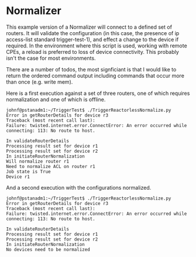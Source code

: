 # Normalizer

This example version of a Normalizer will connect to a defined set of routers. It will validate the configuration (in this case, the presence of ip access-list standard trigger-test-1), and effect a change to the device if required. In the environment where this script is used, working with remote CPEs, a reload is preferred to loss of device connectivity. This probably isn't the case for most environments.

There are a number of todos, the most signficiant is that I would like to return the ordered command output including commands that occur more than once (e.g. write mem).

Here is a first execution against a set of three routers, one of which requires normalization and one of which is offline.

```
johnf@pstanadm1:~/TriggerTest$ ./TriggerReactorlessNormalize.py 
Error in getRouterDetails for device r3
Traceback (most recent call last):
Failure: twisted.internet.error.ConnectError: An error occurred while connecting: 113: No route to host.

In validateRouterDetails
Processing result set for device r1
Processing result set for device r2
In initiateRouterNormalization
Will normalize router r1 
Need to normalize ACL on router r1
Job state is True
Device r1
```

And a second execution with the configurations normalized.

```
johnf@pstanadm1:~/TriggerTest$ ./TriggerReactorlessNormalize.py 
Error in getRouterDetails for device r3
Traceback (most recent call last):
Failure: twisted.internet.error.ConnectError: An error occurred while connecting: 113: No route to host.

In validateRouterDetails
Processing result set for device r1
Processing result set for device r2
In initiateRouterNormalization
No devices need to be normalized
```